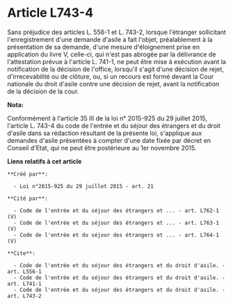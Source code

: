 # Article L743-4

Sans préjudice des articles L. 556-1 et L. 743-2, lorsque l'étranger sollicitant l'enregistrement d'une demande d'asile a
fait l'objet, préalablement à la présentation de sa demande, d'une mesure d'éloignement prise en application du livre V,
celle-ci, qui n'est pas abrogée par la délivrance de l'attestation prévue à l'article L. 741-1, ne peut être mise à exécution
avant la notification de la décision de l'office, lorsqu'il s'agit d'une décision de rejet, d'irrecevabilité ou de clôture,
ou, si un recours est formé devant la Cour nationale du droit d'asile contre une décision de rejet, avant la notification de
la décision de la cour.

**Nota:**

Conformément à l'article 35 III de la loi n° 2015-925 du 29 juillet 2015, l'article L. 743-4 du code de l'entrée et du séjour
des étrangers et du droit d'asile dans sa rédaction résultant de la présente loi, s'applique aux demandes d'asile présentées
à compter d'une date fixée par décret en Conseil d'Etat, qui ne peut être postérieure au 1er novembre 2015.

**Liens relatifs à cet article**

	**Créé par**:

	  - Loi n°2015-925 du 29 juillet 2015 - art. 21

	**Cité par**:

	  - Code de l'entrée et du séjour des étrangers et ... - art. L762-1 (V)
	  - Code de l'entrée et du séjour des étrangers et ... - art. L763-1 (V)
	  - Code de l'entrée et du séjour des étrangers et ... - art. L764-1 (V)

	**Cite**:

	  - Code de l'entrée et du séjour des étrangers et du droit d'asile. - art. L556-1
	  - Code de l'entrée et du séjour des étrangers et du droit d'asile. - art. L741-1
	  - Code de l'entrée et du séjour des étrangers et du droit d'asile. - art. L743-2
